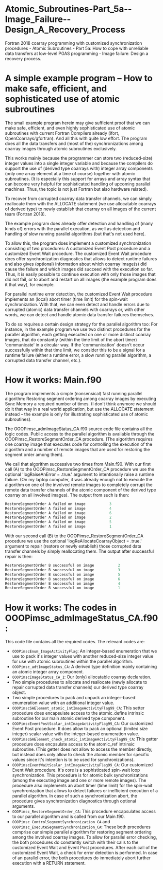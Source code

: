 # Atomic_Subroutines-Part_5a--Image_Failure--Design_A_Recovery_Process
Fortran 2018 coarray programming with customized synchronization procedures - Atomic Subroutines - Part 5a: How to cope with unreliable data transfers at low-level PGAS programming - Image failure: Design a recovery process. 

# A simple example program – How to make safe, efficient, and sophisticated use of atomic subroutines

The small example program herein may give sufficient proof that we can make safe, efficient, and even highly sophisticated use of atomic subroutines with current Fortran Compilers already (ifort, OpenCoarrays/gfortran). And all this with quite low effort. The program does all the data transfers and (most of the) synchronizations among coarray images through atomic subroutines exclusively.<br />

This works mainly because the programmer can store two (reduced-size) integer values into a single integer variable and because the compilers do support the use of (derived type coarrays with) integer array components (only one array element at a time of course) together with atomic subroutines. (It is especially this support for arrays and array syntax that can become very helpful for sophisticated handling of upcoming parallel machines. Thus, the topic is not just Fortran but also hardware related).<br />

To recover from corrupted coarray data transfer channels, we can simply reallocate them with the ALLOCATE statement (we use allocatable coarrays of derived type) to newly establish that coarray on all images of the current team (Fortran 2018).<br />

The example program does already offer detection and handling of (many kinds of) errors with the parallel execution, as well as detection and handling of slow running parallel algorithms (but that's not used here). <br />

To allow this, the program does implement a customized synchronization consisting of two procedures: A customized Event Post procedure and a customized Event Wait procedure. The customized Event Wait procedure does offer synchronization diagnostics that allows to detect runtime failures and also gives (optional) information about which coarray image(s) did cause the failure and which images did succeed with the execution so far. Thus, it is easily possible to continue execution with only those images that did not fail, or to abort and restart on all images (the example program does it that way), for example.<br />

For parallel runtime error detection, the customized Event Wait procedure implements an (local) abort timer (time limit) for the spin-wait synchronization. With that, we can even detect and handle errors due to corrupted (atomic) data transfer channels with coarrays or, with other words, we can detect and handle atomic data transfer failures themselves.<br />

To do so requires a certain design strategy for the parallel algorithm too: For instance, in the example program we use two distinct procedures for the parallel algorithm, each getting executed on one or more distinct coarray images, that do constantly (within the time limit of the abort timer) 'communicate' in a circular way. If the 'communication' doesn't occur successfully within that time limit, we consider this to be a signal for a runtime failure (either a runtime error, a slow running parallel algorithm, a corrupted data transfer channel, etc.).<br />

# How it works: Main.f90

The program implements a simple (nonsensical) fast running parallel algorithm: Restoring segment ordering among coarray images by executing Sync Memory a required number of times. (I don't think anymore we should do it that way in a real world application, but use the ALLOCATE statement instead – the example is only for illustrating sophisticated use of atomic subroutines).<br />

The OOOPimsc_admImageStatus_CA.f90 source code file contains all the logic codes. Public access to the parallel algorithm is available through the OOOPimsc_RestoreSegmentOrder_CA procedure. (The algorithm requires one coarray image that executes code for controlling the execution of the algorithm and a number of remote images that are used for restoring the segment order among them).<br />

We call that algorithm successive two times from Main.f90. With our first call (A) to the  OOOPimsc_RestoreSegmentOrder_CA procedure we use the optional 'logRaiseAnError = .true.' argument to intentionally raise a runtime failure. (On my laptop computer, it was already enough not to execute the algorithm on one of the involved remote images to completely corrupt the remote data transfer channels of the atomic component of the derived type coarray on all involved images). The output from such is then:<br />
```fortran
RestoreSegmentOrder A failed on image           3
RestoreSegmentOrder A failed on image           4
RestoreSegmentOrder A failed on image           6
RestoreSegmentOrder A failed on image           2
RestoreSegmentOrder A failed on image           5
RestoreSegmentOrder A failed on image           1
```

With our second call  (B)  to the  OOOPimsc_RestoreSegmentOrder_CA procedure we use the optional 'logReAllocateCoarrayObject = .true.' argument to repair (restore or newly establish) those corrupted data transfer channels by simply reallocating them. The output after successful repair is then:<br />
```fortran
RestoreSegmentOrder B successful on image           2
RestoreSegmentOrder B successful on image           3
RestoreSegmentOrder B successful on image           5
RestoreSegmentOrder B successful on image           6
RestoreSegmentOrder B successful on image           4
RestoreSegmentOrder B successful on image           1
```

# How it works: The codes in OOOPimsc_admImageStatus_CA.f90:

This code file contains all the required codes. The relevant codes are:<br />

- ```OOOPimscEnum_ImageActivityFlag```: An integer-based enumeration that we use to pack it's integer values with another reduced-size integer value for use with atomic subroutines within the parallel algorithm.
- ```OOOPimsc_adtImageStatus_CA```: A derived type definition mainly containing an atomic integer array component.
- ```OOOPimscImageStatus_CA_1```: Our (only) allocatable coarray declaration.
- Two simple procedures to allocate and reallocate (newly allocate to repair corrupted data transfer channels) our derived type coarray object.
- Two simple procedures to pack and unpack an integer-based enumeration value with an additional integer value.
- ```OOOPimscSAElement_atomic_intImageActivityFlag99_CA```: This setter procedure does encapsulate access to the atomic_define intrinsic subroutine for our main atomic derived type component.
- ```OOOPimscEventPostScalar_intImageActivityFlag99_CA```: Our customized Event Post procedure. It does allow to pack an optional (limited size integer) scalar value with the integer-based enumeration value.
- ```OOOPimscGAElement_check_atomic_intImageActivityFlag99_CA```: This getter procedure does encpsulate access to the atomic_ref intrinsic subroutine. (This getter does not allow to access the member directly, but instead does only allow to check the atomic member for specific values since it's intention is to be used for synchronizations).
- ```OOOPimscEventWaitScalar_intImageActivityFlag99_CA```: Our customized Event Wait procedure. It's core is a sophisticated spin-wait loop synchronization. This procedure is for atomic bulk synchronizations (among the executing image and one or more remote images). The procedure also implements an abort timer (time limit) for the spin-wait synchronization that allows to detect failures or inefficient execution of a parallel algorithm. In case of such a synchronization abort, the procedure gives synchronization diagnostics through optional arguments.
- ```OOOPimsc_RestoreSegmentOrder_CA```: This procedure encapsulates access to our parallel algorithm and is called from our Main.f90.
- ```OOOPimsc_ControlSegmentSynchronization_CA``` and ```OOOPimsc_ExecuteSegmentSynchronization_CA```: These both procedures comprise our simple parallel algorithm for restoring segment ordering among the involved coarray images. To allow for parallel error checking, the both procedures do constantly switch with their calls to the customized Event Wait and Event Post procedures. After each call of the customized Event Wait, a check for error detection is performed. In case of an parallel error, the both procedures do immediately abort further execution with a RETURN statement.
